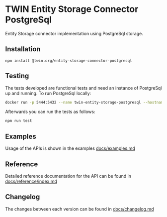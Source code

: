 # TWIN Entity Storage Connector PostgreSql

Entity Storage connector implementation using PostgreSql storage.

## Installation

```shell
npm install @twin.org/entity-storage-connector-postgresql
```

## Testing

The tests developed are functional tests and need an instance of PostgreSql up and running. To run PostgreSql locally:

```sh
docker run -p 5444:5432 --name twin-entity-storage-postgresql --hostname postgres -e POSTGRES_USER=postgres -e POSTGRES_PASSWORD=password -d postgres
```

Afterwards you can run the tests as follows:

```sh
npm run test
```

## Examples

Usage of the APIs is shown in the examples [docs/examples.md](docs/examples.md)

## Reference

Detailed reference documentation for the API can be found in [docs/reference/index.md](docs/reference/index.md)

## Changelog

The changes between each version can be found in [docs/changelog.md](docs/changelog.md)
